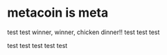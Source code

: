 # metacoin is meta

test
test
winner, winner, chicken dinner!!
test
test
test

test
test
test
test
test
